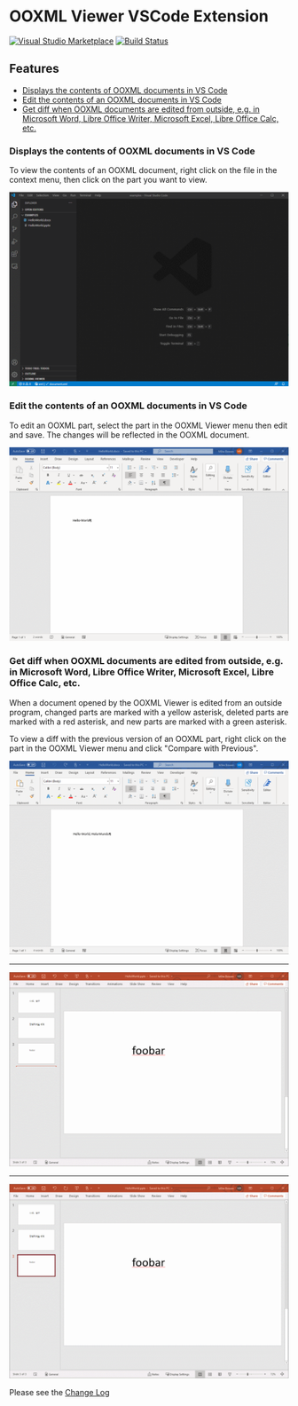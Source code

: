 # OOXML Viewer VSCode Extension

[![Visual Studio Marketplace](https://vsmarketplacebadge.apphb.com/version/yuenm18.ooxml-viewer.svg)](https://marketplace.visualstudio.com/items?itemName=yuenm18.ooxml-viewer)
[![Build Status](https://dev.azure.com/yuenm18/Extensions/_apis/build/status/yuenm18.ooxml-viewer-vscode?branchName=master)](https://dev.azure.com/yuenm18/Extensions/_build/latest?definitionId=2&branchName=master)

## Features

- [Displays the contents of OOXML documents in VS Code](#displays-the-contents-of-ooxml-documents-in-vs-code)
- [Edit the contents of an OOXML documents in VS Code](#edit-the-contents-of-an-ooxml-documents-in-vs-code)
- [Get diff when OOXML documents are edited from outside, e.g. in Microsoft Word, Libre Office Writer, Microsoft Excel, Libre Office Calc, etc.](#user-content-get-diff-when-ooxml-documents-are-edited-from-outside-eg-in-microsoft-word-libre-office-writer-microsoft-excel-libre-office-calc-etc)

### Displays the contents of OOXML documents in VS Code

To view the contents of an OOXML document, right click on the file in the context menu, then click on the part you want to view.

![Opening an OOXML Part](images/viewing-ooxml-part.gif)

### Edit the contents of an OOXML documents in VS Code

To edit an OOXML part, select the part in the OOXML Viewer menu then edit and save. The changes will be reflected in the OOXML document.

![Editing the contents of an OOXML document in VS Code](images/editing-ooxml-part.gif)

### Get diff when OOXML documents are edited from outside, e.g. in Microsoft Word, Libre Office Writer, Microsoft Excel, Libre Office Calc, etc.

When a document opened by the OOXML Viewer is edited from an outside program, changed parts are marked with a yellow asterisk, deleted parts are marked with a red asterisk, and new parts are marked with a green asterisk.

To view a diff with the previous version of an OOXML part, right click on the part in the OOXML Viewer menu and click "Compare with Previous".

![Getting the diff of an OOXML Part](images/getting-diff.gif)

---

![Getting the diff of an OOXML Part](images/getting-diff-add.gif)

---

![Getting the diff of an OOXML Part](images/getting-diff-delete.gif)

Please see the [Change Log](CHANGELOG.md)
